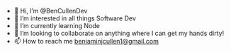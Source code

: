 - 👋 Hi, I’m @BenCullenDev
- 👀 I’m interested in all things Software Dev
- 🌱 I’m currently learning Node
- 💞️ I’m looking to collaborate on anything where I can get my hands dirty!
- 📫 How to reach me benjaminjcullen1@gmail.com

<!---
BenCullenDev/BenCullenDev is a ✨ special ✨ repository because its `README.md` (this file) appears on your GitHub profile.
You can click the Preview link to take a look at your changes.
--->
